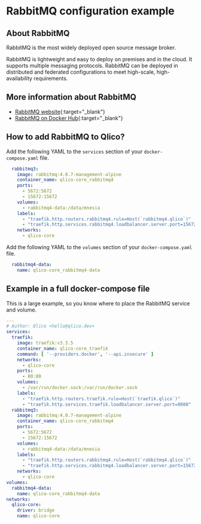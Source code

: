 # RabbitMQ configuration example

## About RabbitMQ

RabbitMQ is the most widely deployed open source message broker.

RabbitMQ is lightweight and easy to deploy on premises and in the cloud. It
supports multiple messaging protocols. RabbitMQ can be deployed in distributed
and federated configurations to meet high-scale, high-availability requirements.

## More information about RabbitMQ

* [RabbitMQ website](https://www.rabbitmq.com/){:target="_blank"}
* [RabbitMQ on Docker Hub](https://hub.docker.com/_/rabbitmq){:target="_blank"}

## How to add RabbitMQ to Qlico?

Add the following YAML to the `services` section of your `docker-compose.yaml`
file.

```yaml title="qlico-core/docker-compose.yaml"
  rabbitmq3:
    image: rabbitmq:4.0.7-management-alpine
    container_name: qlico-core_rabbitmq4
    ports:
      - 5672:5672
      - 15672:15672
    volumes:
      - rabbitmq4-data:/data/mnesia
    labels:
      - "traefik.http.routers.rabbitmq4.rule=Host(`rabbitmq4.qlico`)"
      - "traefik.http.services.rabbitmq4.loadbalancer.server.port=15672"
    networks:
      - qlico-core
```

Add the following YAML to the `volumes` section of your `docker-compose.yaml`
file.

```yaml title="qlico-core/docker-compose.yaml"
  rabbitmq4-data:
    name: qlico-core_rabbitmq4-data
```

## Example in a full docker-compose file

This is a large example, so you know where to place the RabbitMQ service and
volume.

```yaml title="qlico-core/docker-compose.yaml"
---
# Author: Qlico <hello@qlico.dev>
services:
  traefik:
    image: traefik:v3.3.5
    container_name: qlico-core_traefik
    command: [ '--providers.docker', '--api.insecure' ]
    networks:
      - qlico-core
    ports:
      - 80:80
    volumes:
      - /var/run/docker.sock:/var/run/docker.sock
    labels:
      - "traefik.http.routers.traefik.rule=Host(`traefik.qlico`)"
      - "traefik.http.services.traefik.loadbalancer.server.port=8080"
  rabbitmq3:
    image: rabbitmq:4.0.7-management-alpine
    container_name: qlico-core_rabbitmq4
    ports:
      - 5672:5672
      - 15672:15672
    volumes:
      - rabbitmq4-data:/data/mnesia
    labels:
      - "traefik.http.routers.rabbitmq4.rule=Host(`rabbitmq4.qlico`)"
      - "traefik.http.services.rabbitmq4.loadbalancer.server.port=15672"
    networks:
      - qlico-core
volumes:
  rabbitmq4-data:
    name: qlico-core_rabbitmq4-data
networks:
  qlico-core:
    driver: bridge
    name: qlico-core
```
